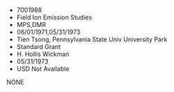 * 7001988
* Field Ion Emission Studies
* MPS,DMR
* 06/01/1971,05/31/1973
* Tien Tsong, Pennsylvania State Univ University Park
* Standard Grant
* H. Hollis Wickman
* 05/31/1973
* USD Not Available

NONE